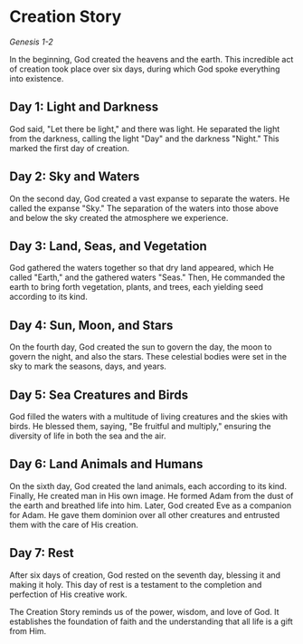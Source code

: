 # Creation Story
*Genesis 1-2*

In the beginning, God created the heavens and the earth. This incredible act of creation took place over six days, during which God spoke everything into existence.

## Day 1: Light and Darkness
God said, "Let there be light," and there was light. He separated the light from the darkness, calling the light "Day" and the darkness "Night." This marked the first day of creation.

## Day 2: Sky and Waters
On the second day, God created a vast expanse to separate the waters. He called the expanse "Sky." The separation of the waters into those above and below the sky created the atmosphere we experience.

## Day 3: Land, Seas, and Vegetation
God gathered the waters together so that dry land appeared, which He called "Earth," and the gathered waters "Seas." Then, He commanded the earth to bring forth vegetation, plants, and trees, each yielding seed according to its kind.

## Day 4: Sun, Moon, and Stars
On the fourth day, God created the sun to govern the day, the moon to govern the night, and also the stars. These celestial bodies were set in the sky to mark the seasons, days, and years.

## Day 5: Sea Creatures and Birds
God filled the waters with a multitude of living creatures and the skies with birds. He blessed them, saying, "Be fruitful and multiply," ensuring the diversity of life in both the sea and the air.

## Day 6: Land Animals and Humans
On the sixth day, God created the land animals, each according to its kind. Finally, He created man in His own image. He formed Adam from the dust of the earth and breathed life into him. Later, God created Eve as a companion for Adam. He gave them dominion over all other creatures and entrusted them with the care of His creation.

## Day 7: Rest
After six days of creation, God rested on the seventh day, blessing it and making it holy. This day of rest is a testament to the completion and perfection of His creative work.

The Creation Story reminds us of the power, wisdom, and love of God. It establishes the foundation of faith and the understanding that all life is a gift from Him.
